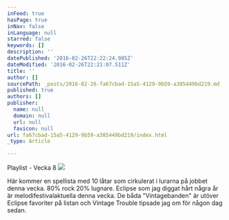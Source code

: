 ```yaml
---
inFeed: true
hasPage: true
inNav: false
inLanguage: null
starred: false
keywords: []
description: ''
datePublished: '2016-02-26T22:22:24.985Z'
dateModified: '2016-02-26T22:21:07.511Z'
title: ''
author: []
sourcePath: _posts/2016-02-26-fa67cbad-15a5-4129-9b59-a385449bd219.md
published: true
authors: []
publisher:
  name: null
  domain: null
  url: null
  favicon: null
url: fa67cbad-15a5-4129-9b59-a385449bd219/index.html
_type: Article

---
```

Playlist - Vecka 8
![](https://s3-us-west-2.amazonaws.com/the-grid-img/p/670d73b561683aca0612a8cac3a3475bca7c5172.png)

Här kommer en spellista med 10 låtar som cirkulerat i lurarna på jobbet denna vecka. 80% rock 20% lugnare. Eclipse som jag diggat hårt några år är melodifestivalaktuella denna vecka. De båda "Vintagebanden" är utöver Eclipse favoriter på listan och Vintage Trouble tipsade jag om för någon dag sedan.
